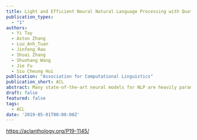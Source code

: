 ```yaml
---
title: Light and Efficient Neural Natural Language Processing with Quaternion Networks
publication_types:
  - "1"
authors:
  - Yi Tay
  - Aston Zhang
  - Luu_Anh_Tuan
  - Jinfeng Rao
  - Shuai Zhang
  - Shuohang Wang
  - Jie Fu
  - Siu Cheung Hui
publication: "Association for Computational Linguistics"
publication_short: ACL
abstract: Many state-of-the-art neural models for NLP are heavily parameterized and thus memory inefficient. This paper proposes a series of lightweight and memory efficient neural architectures for a potpourri of natural language processing (NLP) tasks. To this end, our models exploit computation using Quaternion algebra and hypercomplex spaces, enabling not only expressive inter-component interactions but also significantly (75%) reduced parameter size due to lesser degrees of freedom in the Hamilton product. We propose Quaternion variants of models, giving rise to new architectures such as the Quaternion attention Model and Quaternion Transformer. Extensive experiments on a battery of NLP tasks demonstrates the utility of proposed Quaternion-inspired models, enabling up to 75% reduction in parameter size without significant loss in performance.
draft: false
featured: false
tags:
  - ACL
date: '2019-05-01T00:00:00Z'
---
```

https://aclanthology.org/P19-1145/